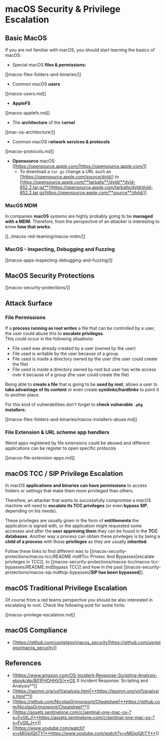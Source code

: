 # macOS Security & Privilege Escalation


## Basic MacOS

If you are not familiar with macOS, you should start learning the basics of macOS:

- Special macOS **files & permissions:**

[[macos-files-folders-and-binaries/]]

- Common macOS **users**

[[macos-users.md]]

- **AppleFS**

[[macos-applefs.md]]

- The **architecture** of the k**ernel**

[[mac-os-architecture/]]

- Common macOS n**etwork services & protocols**

[[macos-protocols.md]]

- **Opensource** macOS: [[https://opensource.apple.com/|https://opensource.apple.com/]]
  - To download a `tar.gz` change a URL such as [[https://opensource.apple.com/source/dyld/) to [https://opensource.apple.com/**tarballs**/dyld/**dyld-852.2.tar.gz**](https://opensource.apple.com/tarballs/dyld/dyld-852.2.tar.gz|https://opensource.apple.com/**source**/dyld/]]

### MacOS MDM

In companies **macOS** systems are highly probably going to be **managed with a MDM**. Therefore, from the perspective of an attacker is interesting to know **how that works**:

[[../macos-red-teaming/macos-mdm/]]

### MacOS - Inspecting, Debugging and Fuzzing

[[macos-apps-inspecting-debugging-and-fuzzing/]]

## MacOS Security Protections

[[macos-security-protections/]]

## Attack Surface

### File Permissions

If a **process running as root writes** a file that can be controlled by a user, the user could abuse this to **escalate privileges**.\
This could occur in the following situations:

- File used was already created by a user (owned by the user)
- File used is writable by the user because of a group
- File used is inside a directory owned by the user (the user could create the file)
- File used is inside a directory owned by root but user has write access over it because of a group (the user could create the file)

Being able to **create a file** that is going to be **used by root**, allows a user to **take advantage of its content** or even create **symlinks/hardlinks** to point it to another place.

For this kind of vulnerabilities don't forget to **check vulnerable `.pkg` installers**:

[[macos-files-folders-and-binaries/macos-installers-abuse.md]]

### File Extension & URL scheme app handlers

Weird apps registered by file extensions could be abused and different applications can be register to open specific protocols

[[macos-file-extension-apps.md]]

## macOS TCC / SIP Privilege Escalation

In macOS **applications and binaries can have permissions** to access folders or settings that make them more privileged than others.

Therefore, an attacker that wants to successfully compromise a macOS machine will need to **escalate its TCC privileges** (or even **bypass SIP**, depending on his needs).

These privileges are usually given in the form of **entitlements** the application is signed with, or the application might requested some accesses and after the **user approving them** they can be found in the **TCC databases**. Another way a process can obtain these privileges is by being a **child of a process** with those **privileges** as they are usually **inherited**.

Follow these links to find different was to [[macos-security-protections/macos-tcc/README.md#Tcc Privesc And Bypasses|escalate privileges in TCC]], to [[macos-security-protections/macos-tcc/macos-tcc-bypasses/README.md|bypass TCC]] and how in the past [[macos-security-protections/macos-sip.md#sip-bypasses|**SIP has been bypassed**]].

## macOS Traditional Privilege Escalation

Of course from a red teams perspective you should be also interested in escalating to root. Check the following post for some hints:

[[macos-privilege-escalation.md]]

## macOS Compliance

- [[https://github.com/usnistgov/macos_security|https://github.com/usnistgov/macos_security]]

## References

- [[https://www.amazon.com/OS-Incident-Response-Scripting-Analysis-ebook/dp/B01FHOHHVS|**OS X Incident Response: Scripting and Analysis**]]
- [[https://taomm.org/vol1/analysis.html|**https://taomm.org/vol1/analysis.html**]]
- [[https://github.com/NicolasGrimonpont/Cheatsheet|**https://github.com/NicolasGrimonpont/Cheatsheet**]]
- [[https://assets.sentinelone.com/c/sentinal-one-mac-os-?x=FvGtLJ|**https://assets.sentinelone.com/c/sentinal-one-mac-os-?x=FvGtLJ**]]
- [[https://www.youtube.com/watch?v=vMGiplQtjTY|**https://www.youtube.com/watch?v=vMGiplQtjTY**]]



